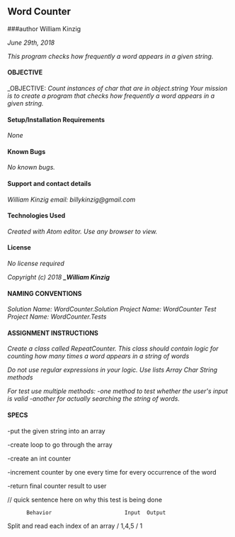 ## Word Counter
###author William Kinzig

_June 29th, 2018_

_This program checks how frequently a word appears in a given string._

#### OBJECTIVE

_OBJECTIVE: _Count instances of char that are in object.string
Your mission is to create a program that checks how frequently a word appears in a given string._

#### Setup/Installation Requirements

_None_

#### Known Bugs

_No known bugs._

#### Support and contact details

_William Kinzig email: billykinzig@gmail.com_

#### Technologies Used

_Created with Atom editor.  Use any browser to view._

#### License

_*No license required*_

_Copyright (c) 2018 **_William Kinzig**_

#### NAMING CONVENTIONS

_Solution Name: WordCounter.Solution_
_Project Name: WordCounter_
_Test Project Name: WordCounter.Tests_

#### ASSIGNMENT INSTRUCTIONS

_Create a class called RepeatCounter. This class should contain logic for counting how many times a word appears in a string of words_

_Do not use regular expressions in your logic._
_Use lists Array Char String methods_

_For test use multiple methods:_
_-one method to test whether the user's input is valid_
_-another for actually searching the string of words._

#### SPECS

-put the given string into an array

-create loop to go through the array

-create an int counter

-increment counter by one every time for every occurrence of the word

-return final counter result to user

// quick sentence here on why this test is being done

          Behavior		                 Input  Output
Split and read each index of an array / 1,4,5 / 1
